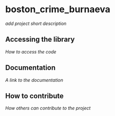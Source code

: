 # boston_crime_burnaeva

*add project short description*

## Accessing the library

*How to access the code*

## Documentation

*A link to the documentation*

## How to contribute

*How others can contribute to the project*
